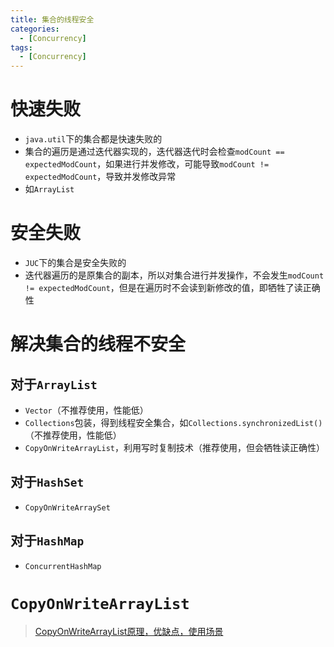 ```yaml
---
title: 集合的线程安全
categories:
  - [Concurrency]
tags:
  - [Concurrency]
---
```



# 快速失败

- `java.util`下的集合都是快速失败的
- 集合的遍历是通过迭代器实现的，迭代器迭代时会检查`modCount == expectedModCount`，如果进行并发修改，可能导致`modCount != expectedModCount`，导致并发修改异常
- 如`ArrayList`

<!--more-->

# 安全失败

- `JUC`下的集合是安全失败的
- 迭代器遍历的是原集合的副本，所以对集合进行并发操作，不会发生`modCount != expectedModCount`，但是在遍历时不会读到新修改的值，即牺牲了读正确性



# 解决集合的线程不安全

## 对于`ArrayList`

  - `Vector`（不推荐使用，性能低）
  - `Collections`包装，得到线程安全集合，如`Collections.synchronizedList()`（不推荐使用，性能低）
  - `CopyOnWriteArrayList`，利用写时复制技术（推荐使用，但会牺牲读正确性）

## 对于`HashSet`

- `CopyOnWriteArraySet`

## 对于`HashMap`

- `ConcurrentHashMap`



# `CopyOnWriteArrayList`

> [CopyOnWriteArrayList原理，优缺点，使用场景](https://blog.csdn.net/u010002184/article/details/90452918)
